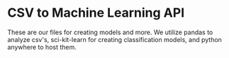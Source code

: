 # CSV to Machine Learning API

These are our files for creating models and more. We utilize pandas to analyze csv's, sci-kit-learn for creating classification models, and python anywhere to host them.
